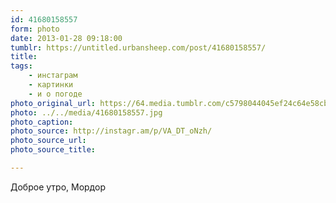```yaml
---
id: 41680158557
form: photo
date: 2013-01-28 09:18:00
tumblr: https://untitled.urbansheep.com/post/41680158557/
title:
tags:
    - инстаграм
    - картинки
    - и о погоде
photo_original_url: https://64.media.tumblr.com/c5798044045ef24c64e58cb0382cd857/tumblr_mhbleaUBBh1qz4wzio1_640.jpg
photo: ../../media/41680158557.jpg
photo_caption:
photo_source: http://instagr.am/p/VA_DT_oNzh/
photo_source_url:
photo_source_title:

---
```


<p>Доброе утро, Мордор</p>
